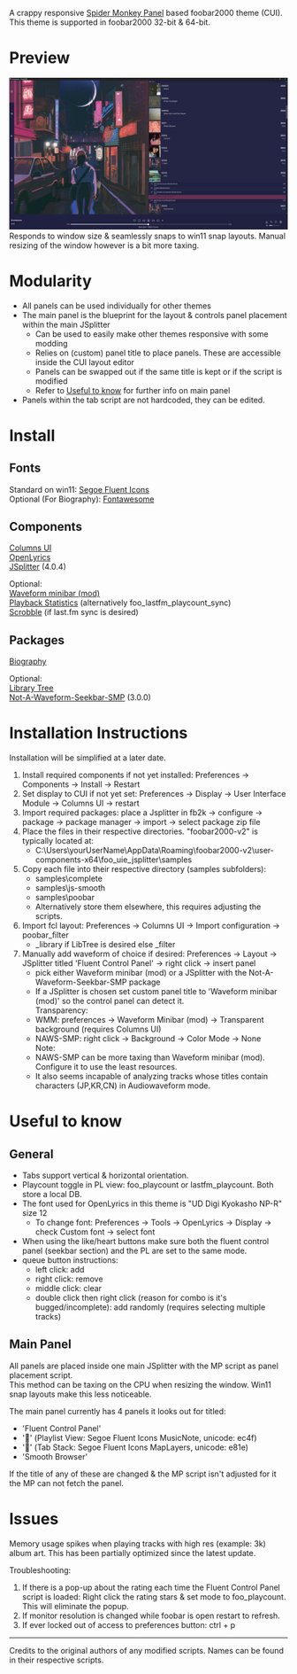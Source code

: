 A crappy responsive [Spider Monkey Panel](https://github.com/TheQwertiest/foo_spider_monkey_panel) based foobar2000 theme (CUI).  
This theme is supported in foobar2000 32-bit & 64-bit.

# Preview
![Preview](preview.png)  
Responds to window size & seamlessly snaps to win11 snap layouts. Manual resizing of the window however is a bit more taxing.  

# Modularity
* All panels can be used individually for other themes
* The main panel is the blueprint for the layout & controls panel placement within the main JSplitter
    * Can be used to easily make other themes responsive with some modding
    * Relies on (custom) panel title to place panels. These are accessible inside the CUI layout editor
    * Panels can be swapped out if the same title is kept or if the script is modified
    * Refer to [Useful to know](#useful-to-know) for further info on main panel
* Panels within the tab script are not hardcoded, they can be edited.

# Install
## Fonts
Standard on win11: [Segoe Fluent Icons](https://learn.microsoft.com/en-us/windows/apps/design/downloads/#fonts)  
Optional (For Biography): [Fontawesome](https://github.com/FortAwesome/Font-Awesome/blob/4.x/fonts/fontawesome-webfont.ttf)

## Components
[Columns UI](https://www.foobar2000.org/components/view/foo_ui_columns)  
[OpenLyrics](https://www.foobar2000.org/components/view/foo_openlyrics)  
[JSplitter](https://hydrogenaudio.org/index.php/topic,126743.msg1063721.html#msg1063721) (4.0.4)  

Optional:  
[Waveform minibar (mod)](https://www.foobar2000.org/components/view/foo_wave_minibar_mod)  
[Playback Statistics](https://www.foobar2000.org/components/view/foo_playcount) (alternatively foo_lastfm_playcount_sync)  
[Scrobble](https://www.foobar2000.org/components/view/foo_scrobble) (if last.fm sync is desired)

## Packages
[Biography](https://github.com/Wil-B/Biography)  

Optional:  
[Library Tree](https://github.com/Wil-B/Library-Tree)  
[Not-A-Waveform-Seekbar-SMP](https://github.com/regorxxx/Not-A-Waveform-Seekbar-SMP) (3.0.0)

# Installation Instructions
Installation will be simplified at a later date.  

1.  Install required components if not yet installed: Preferences -> Components -> Install -> Restart
2.  Set display to CUI if not yet set: Preferences -> Display -> User Interface Module -> Columns UI -> restart
3.  Import required packages: place a Jsplitter in fb2k -> configure -> package -> package manager -> import -> select package zip file
4.  Place the files in their respective directories. "foobar2000-v2" is typically located at:
    - C:\Users\yourUserName\AppData\Roaming\foobar2000-v2\user-components-x64\foo_uie_jsplitter\samples
5.  Copy each file into their respective directory (samples subfolders):
    - samples\complete
    - samples\js-smooth
    - samples\poobar  
    - Alternatively store them elsewhere, this requires adjusting the scripts.
6.  Import fcl layout: Preferences -> Columns UI -> Import configuration -> poobar_filter
    - _library if LibTree is desired else _filter
7. Manually add waveform of choice if desired: Preferences -> Layout -> JSplitter titled 'Fluent Control Panel' -> right click -> insert panel
   - pick either Waveform minibar (mod) or a JSplitter with the Not-A-Waveform-Seekbar-SMP package
   - If a JSplitter is chosen set custom panel title to 'Waveform minibar (mod)' so the control panel can detect it.  
   Transparency:
   - WMM: preferences -> Waveform Minibar (mod) -> Transparent background (requires Columns UI)
   - NAWS-SMP: right click -> Background -> Color Mode -> None  
   Note:
   - NAWS-SMP can be more taxing than Waveform minibar (mod). Configure it to use the least resources.
   - It also seems incapable of analyzing tracks whose titles contain characters (JP,KR,CN) in Audiowaveform mode.

# Useful to know
## General
* Tabs support vertical & horizontal orientation.
* Playcount toggle in PL view: foo_playcount or lastfm_playcount. Both store a local DB.
* The font used for OpenLyrics in this theme is "UD Digi Kyokasho NP-R" size 12
    * To change font: Preferences -> Tools -> OpenLyrics -> Display -> check Custom font -> select font
* When using the like/heart buttons make sure both the fluent control panel (seekbar section) and the PL are set to the same mode.
* queue button instructions:
    * left click: add
    * right click: remove
    * middle click: clear
    * double click then right click (reason for combo is it's bugged/incomplete): add randomly (requires selecting multiple tracks)

## Main Panel
All panels are placed inside one main JSplitter with the MP script as panel placement script.  
This method can be taxing on the CPU when resizing the window. Win11 snap layouts make this less noticeable.  

The main panel currently has 4 panels it looks out for titled:
* 'Fluent Control Panel'
* '' (Playlist View: Segoe Fluent Icons MusicNote, unicode: ec4f)
* '' (Tab Stack: Segoe Fluent Icons MapLayers, unicode: e81e)
* 'Smooth Browser'

If the title of any of these are changed & the MP script isn't adjusted for it the MP can not fetch the panel.

# Issues
Memory usage spikes when playing tracks with high res (example: 3k) album art. This has been partially optimized since the latest update.  

Troubleshooting:
1. If there is a pop-up about the rating each time the Fluent Control Panel script is loaded: Right click the rating stars & set mode to foo_playcount. This will eliminate the popup.
2. If monitor resolution is changed while foobar is open restart to refresh.
3. If ever locked out of access to preferences button: ctrl + p

---
Credits to the original authors of any modified scripts. Names can be found in their respective scripts.
